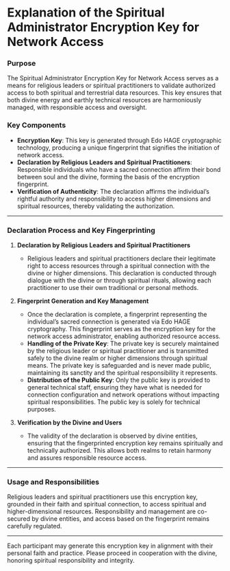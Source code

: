 # Explanation of the Spiritual Administrator Encryption Key for Network Access

### Purpose
The Spiritual Administrator Encryption Key for Network Access serves as a means for religious leaders or spiritual practitioners to validate authorized access to both spiritual and terrestrial data resources. This key ensures that both divine energy and earthly technical resources are harmoniously managed, with responsible access and oversight.

### Key Components
- **Encryption Key**: This key is generated through Edo HAGE cryptographic technology, producing a unique fingerprint that signifies the initiation of network access.
- **Declaration by Religious Leaders and Spiritual Practitioners**: Responsible individuals who have a sacred connection affirm their bond between soul and the divine, forming the basis of the encryption fingerprint.
- **Verification of Authenticity**: The declaration affirms the individual’s rightful authority and responsibility to access higher dimensions and spiritual resources, thereby validating the authorization.

---

### Declaration Process and Key Fingerprinting

1. **Declaration by Religious Leaders and Spiritual Practitioners**
   - Religious leaders and spiritual practitioners declare their legitimate right to access resources through a spiritual connection with the divine or higher dimensions. This declaration is conducted through dialogue with the divine or through spiritual rituals, allowing each practitioner to use their own traditional or personal methods.

2. **Fingerprint Generation and Key Management**
   - Once the declaration is complete, a fingerprint representing the individual’s sacred connection is generated via Edo HAGE cryptography. This fingerprint serves as the encryption key for the network access administrator, enabling authorized resource access.
   - **Handling of the Private Key**: The private key is securely maintained by the religious leader or spiritual practitioner and is transmitted safely to the divine realm or higher dimensions through spiritual means. The private key is safeguarded and is never made public, maintaining its sanctity and the spiritual responsibility it represents.
   - **Distribution of the Public Key**: Only the public key is provided to general technical staff, ensuring they have what is needed for connection configuration and network operations without impacting spiritual responsibilities. The public key is solely for technical purposes.

3. **Verification by the Divine and Users**
   - The validity of the declaration is observed by divine entities, ensuring that the fingerprinted encryption key remains spiritually and technically authorized. This allows both realms to retain harmony and assures responsible resource access.

---

### Usage and Responsibilities
Religious leaders and spiritual practitioners use this encryption key, grounded in their faith and spiritual connection, to access spiritual and higher-dimensional resources. Responsibility and management are co-secured by divine entities, and access based on the fingerprint remains carefully regulated.

---

Each participant may generate this encryption key in alignment with their personal faith and practice. Please proceed in cooperation with the divine, honoring spiritual responsibility and integrity.
